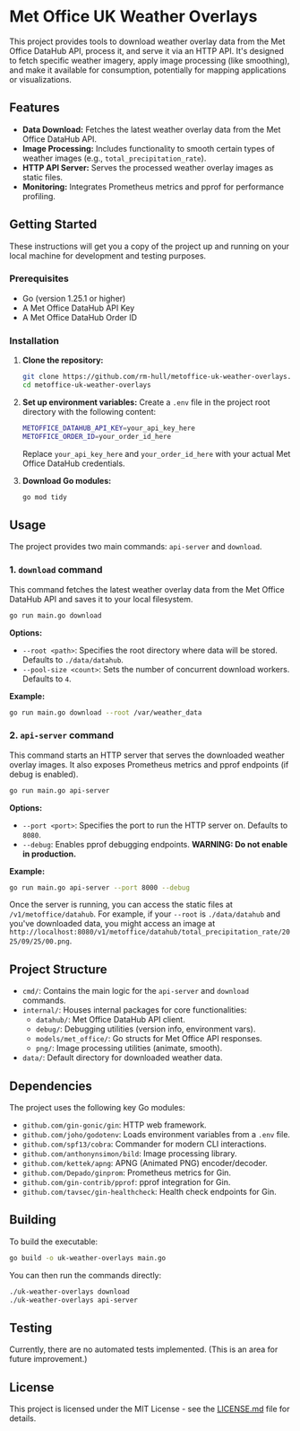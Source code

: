 # Met Office UK Weather Overlays

This project provides tools to download weather overlay data from the Met Office DataHub API, process it, and serve it via an HTTP API. It's designed to fetch specific weather imagery, apply image processing (like smoothing), and make it available for consumption, potentially for mapping applications or visualizations.

## Features

*   **Data Download:** Fetches the latest weather overlay data from the Met Office DataHub API.
*   **Image Processing:** Includes functionality to smooth certain types of weather images (e.g., `total_precipitation_rate`).
*   **HTTP API Server:** Serves the processed weather overlay images as static files.
*   **Monitoring:** Integrates Prometheus metrics and pprof for performance profiling.

## Getting Started

These instructions will get you a copy of the project up and running on your local machine for development and testing purposes.

### Prerequisites

*   Go (version 1.25.1 or higher)
*   A Met Office DataHub API Key
*   A Met Office DataHub Order ID

### Installation

1.  **Clone the repository:**
    ```bash
    git clone https://github.com/rm-hull/metoffice-uk-weather-overlays.git
    cd metoffice-uk-weather-overlays
    ```

2.  **Set up environment variables:**
    Create a `.env` file in the project root directory with the following content:
    ```sh
    METOFFICE_DATAHUB_API_KEY=your_api_key_here
    METOFFICE_ORDER_ID=your_order_id_here
    ```
    Replace `your_api_key_here` and `your_order_id_here` with your actual Met Office DataHub credentials.

3.  **Download Go modules:**
    ```bash
    go mod tidy
    ```

## Usage

The project provides two main commands: `api-server` and `download`.

### 1. `download` command

This command fetches the latest weather overlay data from the Met Office DataHub API and saves it to your local filesystem.

```bash
go run main.go download
```

**Options:**
*   `--root <path>`: Specifies the root directory where data will be stored. Defaults to `./data/datahub`.
*   `--pool-size <count>`: Sets the number of concurrent download workers. Defaults to `4`.

**Example:**
```bash
go run main.go download --root /var/weather_data
```

### 2. `api-server` command

This command starts an HTTP server that serves the downloaded weather overlay images. It also exposes Prometheus metrics and pprof endpoints (if debug is enabled).

```bash
go run main.go api-server
```

**Options:**
*   `--port <port>`: Specifies the port to run the HTTP server on. Defaults to `8080`.
*   `--debug`: Enables pprof debugging endpoints. **WARNING: Do not enable in production.**

**Example:**
```bash
go run main.go api-server --port 8000 --debug
```

Once the server is running, you can access the static files at `/v1/metoffice/datahub`. For example, if your `--root` is `./data/datahub` and you've downloaded data, you might access an image at `http://localhost:8080/v1/metoffice/datahub/total_precipitation_rate/2025/09/25/00.png`.

## Project Structure

*   `cmd/`: Contains the main logic for the `api-server` and `download` commands.
*   `internal/`: Houses internal packages for core functionalities:
    *   `datahub/`: Met Office DataHub API client.
    *   `debug/`: Debugging utilities (version info, environment vars).
    *   `models/met_office/`: Go structs for Met Office API responses.
    *   `png/`: Image processing utilities (animate, smooth).
*   `data/`: Default directory for downloaded weather data.

## Dependencies

The project uses the following key Go modules:

*   `github.com/gin-gonic/gin`: HTTP web framework.
*   `github.com/joho/godotenv`: Loads environment variables from a `.env` file.
*   `github.com/spf13/cobra`: Commander for modern CLI interactions.
*   `github.com/anthonynsimon/bild`: Image processing library.
*   `github.com/kettek/apng`: APNG (Animated PNG) encoder/decoder.
*   `github.com/Depado/ginprom`: Prometheus metrics for Gin.
*   `github.com/gin-contrib/pprof`: pprof integration for Gin.
*   `github.com/tavsec/gin-healthcheck`: Health check endpoints for Gin.

## Building

To build the executable:

```bash
go build -o uk-weather-overlays main.go
```

You can then run the commands directly:

```bash
./uk-weather-overlays download
./uk-weather-overlays api-server
```

## Testing

Currently, there are no automated tests implemented. (This is an area for future improvement.)

## License

This project is licensed under the MIT License - see the [LICENSE.md](LICENSE.md) file for details.
